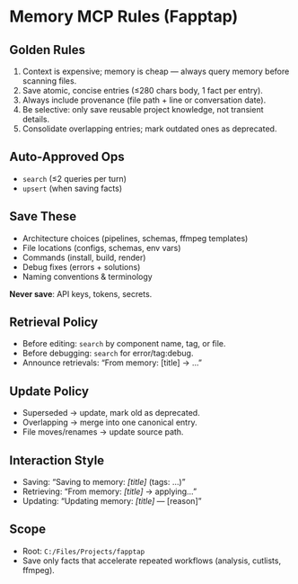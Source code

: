 # Memory MCP Rules (Fapptap)

## Golden Rules

1. Context is expensive; memory is cheap — always query memory before scanning files.
2. Save atomic, concise entries (≤280 chars body, 1 fact per entry).
3. Always include provenance (file path + line or conversation date).
4. Be selective: only save reusable project knowledge, not transient details.
5. Consolidate overlapping entries; mark outdated ones as deprecated.

## Auto-Approved Ops

- `search` (≤2 queries per turn)
- `upsert` (when saving facts)

## Save These

- Architecture choices (pipelines, schemas, ffmpeg templates)
- File locations (configs, schemas, env vars)
- Commands (install, build, render)
- Debug fixes (errors + solutions)
- Naming conventions & terminology

**Never save**: API keys, tokens, secrets.

## Retrieval Policy

- Before editing: `search` by component name, tag, or file.
- Before debugging: `search` for error/tag:debug.
- Announce retrievals: “From memory: [title] → …”

## Update Policy

- Superseded → update, mark old as deprecated.
- Overlapping → merge into one canonical entry.
- File moves/renames → update source path.

## Interaction Style

- Saving: “Saving to memory: _[title]_ (tags: …)”
- Retrieving: “From memory: _[title]_ → applying…”
- Updating: “Updating memory: _[title]_ — [reason]”

## Scope

- Root: `C:/Files/Projects/fapptap`
- Save only facts that accelerate repeated workflows (analysis, cutlists, ffmpeg).

